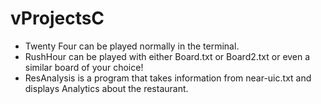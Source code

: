 # vProjectsC
- Twenty Four can be played normally in the terminal. 
- RushHour can be played with either Board.txt or Board2.txt or even a similar board of your choice!
- ResAnalysis is a program that takes information from near-uic.txt and displays Analytics about the restaurant.
